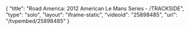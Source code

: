 {
    "title": "Road America: 2012 American Le Mans Series - \/TRACKSIDE",
    "type": "solo",
    "layout": "iframe-static",
    "videoId": "25898485",
    "url": "\/tvpembed\/25898485"
}